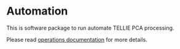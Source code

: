 # Automation

This is software package to run automate TELLIE PCA processing.

Please read [operations documentation](Doc/operations/report.pdf) for more details.
